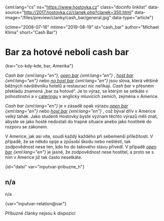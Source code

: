 
{xml:lang="cs" ns="https://www.hostovka.cz" class="docinfo linklist" data-source="http://2017.hostovka.cz/clanek.php?clanek=350.html" data-image="/files/preview/clanky/cash_bar/general.jpg" data-type="article"}

{ctime="2008-07-16" mtime="2019-08-19" id="cash_bar" author="Michael Klíma" short="Cash Bar"}

# Bar za hotové neboli cash bar

<!-- generated attribute kw by user_udpatekw.sh on 2020-05-07, do not edit -->

{kw="co-kdy-kde, bar, Amerika"}

_Cash bar {xml:lang="en"}_, _[open bar][1] {xml:lang="en"}_ , _[host bar][2] {xml:lang="en"}_ nebo _[no host bar][3] {xml:lang="en"}_ jsou slova, která většině běžných návštěvníku hotelů a restaurací nic neříkají. _Cash bar_ v přesném překladu znamená „bar za hotové“. Je to výraz, se kterým se setkáte v pohostinství a v [cateringu][4] v anglicky mluvících zemích, zejména v Americe. 

_Cash bar {xml:lang="en"}_ je v zásadě opak výrazu _[open bar][1] {xml:lang="en"}_ nebo _[host bar][2] {xml:lang="en"}_ , což býval dřív v Americe velký tahák. Jako studenti Hostovky byste význam těchto výrazů měli znát, abyste se jako hosté nedostali do trapné situace anebo jako hostitelé do rozporu se zákonem. 

V Americe, jak asi víte, soudí každý každého při sebemenší příležitosti. V případě, že se někdo opije a způsobí škodu nebo neštěstí, tak zodpovědnost nese ten, kdo ho do takového stavu přivedl. V případě _[open bar][1] {xml:lang="en"}_ je jasné, že zodpovědnost nese hostitel, a proto se s ním v Americe již tak často nesetkáte. 

{id="dalsi" var="inputvar-pribuzne_h"}

## n/a

n/a

{var="inputvar-relation@var"}

Příbuzné články nejsou k dispozici

 [1]: /open_bar
 [2]: /host_bar
 [3]: /no_host_bar
 [4]: /catering

